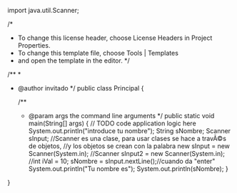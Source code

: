 import java.util.Scanner;

/*
 * To change this license header, choose License Headers in Project Properties.
 * To change this template file, choose Tools | Templates
 * and open the template in the editor.
 */

/**
 *
 * @author invitado
 */
public class Principal {

    /**
     * @param args the command line arguments
     */
    public static void main(String[] args) {
        // TODO code application logic here
        System.out.println("introduce tu nombre");
        String sNombre;
        Scanner sInput;
        //Scanner es una clase, para usar clases se hace a travÃ©s de objetos,
        //y los objetos se crean con la palabra new
        sInput = new Scanner(System.in);
        //Scanner sInput2 = new Scanner(System.in);
        //int iVal = 10;
        sNombre = sInput.nextLine();//cuando da "enter"
        System.out.println("Tu nombre es");
        System.out.println(sNombre);
    }
    
}
